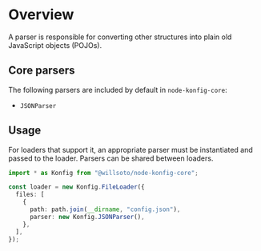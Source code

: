 # Overview

A parser is responsible for converting other structures into plain old JavaScript objects (POJOs).

## Core parsers

The following parsers are included by default in `node-konfig-core`:

- `JSONParser`

## Usage

For loaders that support it, an appropriate parser must be instantiated and passed to the loader. Parsers can be shared between loaders.

```typescript
import * as Konfig from "@willsoto/node-konfig-core";

const loader = new Konfig.FileLoader({
  files: [
    {
      path: path.join(__dirname, "config.json"),
      parser: new Konfig.JSONParser(),
    },
  ],
});
```
